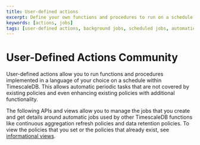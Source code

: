 ```yaml
---
title: User-defined actions
excerpt: Define your own functions and procedures to run on a schedule
keywords: [actions, jobs]
tags: [user-defined actions, background jobs, scheduled jobs, automation framework]
---
```


# User-Defined Actions <Tag type="community">Community</Tag>

User-defined actions allow you to run functions and procedures implemented in a
language of your choice on a schedule within TimescaleDB. This allows
automatic periodic tasks that are not covered by existing policies and
even enhancing existing policies with additional functionality.

The following APIs and views allow you to manage the jobs that you create and
get details around automatic jobs used by other TimescaleDB functions like
continuous aggregation refresh policies and data retention policies. To view the
policies that you set or the policies that already exist, see
[informational views][informational-views].

[informational-views]: /api/:currentVersion:/informational-views/jobs/
